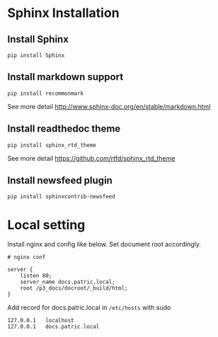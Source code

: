 # Sphinx Installation

## Install Sphinx
```
pip install Sphinx
```

## Install markdown support
```
pip install recommonmark
```
See more detail http://www.sphinx-doc.org/en/stable/markdown.html

## Install readthedoc theme
```
pip install sphinx_rtd_theme
```
See more detail https://github.com/rtfd/sphinx_rtd_theme

## Install newsfeed plugin
```
pip install sphinxcontrib-newsfeed
```

# Local setting
Install nginx and config like below. Set document root accordingly.
```
# nginx conf

server {
	listen 80;
	server_name docs.patric.local;
	root /p3_docs/docroot/_build/html;
}
```

Add record for docs.patric.local in `/etc/hosts` with sudo
```
127.0.0.1	localhost
127.0.0.1	docs.patric.local
```